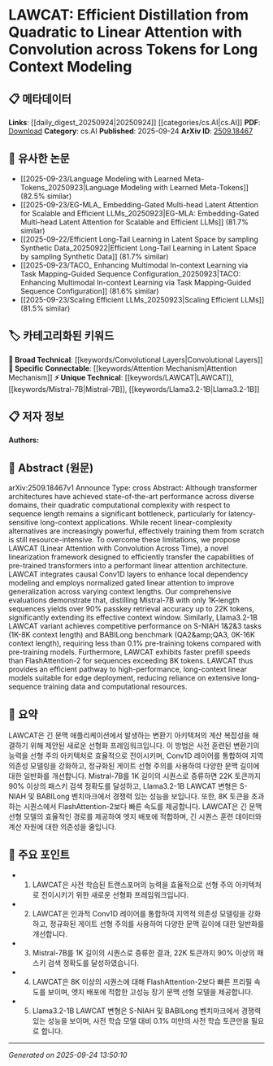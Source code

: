 <!-- KEYWORD_LINKING_METADATA:
{
  "processed_timestamp": "2025-09-24T13:50:10.496921",
  "vocabulary_version": "1.0",
  "selected_keywords": [
    "Attention Mechanism",
    "LAWCAT",
    "Convolutional Layers",
    "Mistral-7B",
    "Llama3.2-1B"
  ],
  "rejected_keywords": [],
  "similarity_scores": {
    "Attention Mechanism": 0.78,
    "LAWCAT": 0.8,
    "Convolutional Layers": 0.7,
    "Mistral-7B": 0.75,
    "Llama3.2-1B": 0.77
  },
  "extraction_method": "AI_prompt_based",
  "budget_applied": true,
  "candidates_json": {
    "candidates": [
      {
        "surface": "Linear Attention",
        "canonical": "Attention Mechanism",
        "aliases": [
          "Linearized Attention"
        ],
        "category": "specific_connectable",
        "rationale": "Links to the broader concept of attention mechanisms, crucial for understanding the paper's contribution.",
        "novelty_score": 0.55,
        "connectivity_score": 0.85,
        "specificity_score": 0.7,
        "link_intent_score": 0.78
      },
      {
        "surface": "LAWCAT",
        "canonical": "LAWCAT",
        "aliases": [
          "Linear Attention with Convolution Across Time"
        ],
        "category": "unique_technical",
        "rationale": "Represents the novel framework introduced in the paper, essential for understanding its unique contribution.",
        "novelty_score": 0.9,
        "connectivity_score": 0.6,
        "specificity_score": 0.85,
        "link_intent_score": 0.8
      },
      {
        "surface": "Conv1D layers",
        "canonical": "Convolutional Layers",
        "aliases": [
          "1D Convolutional Layers"
        ],
        "category": "broad_technical",
        "rationale": "Connects to the well-known concept of convolutional layers, relevant for understanding the model architecture.",
        "novelty_score": 0.4,
        "connectivity_score": 0.75,
        "specificity_score": 0.65,
        "link_intent_score": 0.7
      },
      {
        "surface": "Mistral-7B",
        "canonical": "Mistral-7B",
        "aliases": [],
        "category": "unique_technical",
        "rationale": "Specific model variant used in the study, important for contextualizing results.",
        "novelty_score": 0.8,
        "connectivity_score": 0.5,
        "specificity_score": 0.8,
        "link_intent_score": 0.75
      },
      {
        "surface": "Llama3.2-1B",
        "canonical": "Llama3.2-1B",
        "aliases": [],
        "category": "unique_technical",
        "rationale": "Another specific model variant, highlighting the paper's experimental scope.",
        "novelty_score": 0.82,
        "connectivity_score": 0.52,
        "specificity_score": 0.82,
        "link_intent_score": 0.77
      }
    ],
    "ban_list_suggestions": [
      "long-context applications",
      "pre-training tokens"
    ]
  },
  "decisions": [
    {
      "candidate_surface": "Linear Attention",
      "resolved_canonical": "Attention Mechanism",
      "decision": "linked",
      "scores": {
        "novelty": 0.55,
        "connectivity": 0.85,
        "specificity": 0.7,
        "link_intent": 0.78
      }
    },
    {
      "candidate_surface": "LAWCAT",
      "resolved_canonical": "LAWCAT",
      "decision": "linked",
      "scores": {
        "novelty": 0.9,
        "connectivity": 0.6,
        "specificity": 0.85,
        "link_intent": 0.8
      }
    },
    {
      "candidate_surface": "Conv1D layers",
      "resolved_canonical": "Convolutional Layers",
      "decision": "linked",
      "scores": {
        "novelty": 0.4,
        "connectivity": 0.75,
        "specificity": 0.65,
        "link_intent": 0.7
      }
    },
    {
      "candidate_surface": "Mistral-7B",
      "resolved_canonical": "Mistral-7B",
      "decision": "linked",
      "scores": {
        "novelty": 0.8,
        "connectivity": 0.5,
        "specificity": 0.8,
        "link_intent": 0.75
      }
    },
    {
      "candidate_surface": "Llama3.2-1B",
      "resolved_canonical": "Llama3.2-1B",
      "decision": "linked",
      "scores": {
        "novelty": 0.82,
        "connectivity": 0.52,
        "specificity": 0.82,
        "link_intent": 0.77
      }
    }
  ]
}
-->

# LAWCAT: Efficient Distillation from Quadratic to Linear Attention with Convolution across Tokens for Long Context Modeling

## 📋 메타데이터

**Links**: [[daily_digest_20250924|20250924]] [[categories/cs.AI|cs.AI]]
**PDF**: [Download](https://arxiv.org/pdf/2509.18467.pdf)
**Category**: cs.AI
**Published**: 2025-09-24
**ArXiv ID**: [2509.18467](https://arxiv.org/abs/2509.18467)

## 🔗 유사한 논문
- [[2025-09-23/Language Modeling with Learned Meta-Tokens_20250923|Language Modeling with Learned Meta-Tokens]] (82.5% similar)
- [[2025-09-23/EG-MLA_ Embedding-Gated Multi-head Latent Attention for Scalable and Efficient LLMs_20250923|EG-MLA: Embedding-Gated Multi-head Latent Attention for Scalable and Efficient LLMs]] (81.7% similar)
- [[2025-09-22/Efficient Long-Tail Learning in Latent Space by sampling Synthetic Data_20250922|Efficient Long-Tail Learning in Latent Space by sampling Synthetic Data]] (81.7% similar)
- [[2025-09-23/TACO_ Enhancing Multimodal In-context Learning via Task Mapping-Guided Sequence Configuration_20250923|TACO: Enhancing Multimodal In-context Learning via Task Mapping-Guided Sequence Configuration]] (81.6% similar)
- [[2025-09-23/Scaling Efficient LLMs_20250923|Scaling Efficient LLMs]] (81.5% similar)

## 🏷️ 카테고리화된 키워드
**🧠 Broad Technical**: [[keywords/Convolutional Layers|Convolutional Layers]]
**🔗 Specific Connectable**: [[keywords/Attention Mechanism|Attention Mechanism]]
**⚡ Unique Technical**: [[keywords/LAWCAT|LAWCAT]], [[keywords/Mistral-7B|Mistral-7B]], [[keywords/Llama3.2-1B|Llama3.2-1B]]

## 📋 저자 정보

**Authors:** 

## 📄 Abstract (원문)

arXiv:2509.18467v1 Announce Type: cross 
Abstract: Although transformer architectures have achieved state-of-the-art performance across diverse domains, their quadratic computational complexity with respect to sequence length remains a significant bottleneck, particularly for latency-sensitive long-context applications. While recent linear-complexity alternatives are increasingly powerful, effectively training them from scratch is still resource-intensive. To overcome these limitations, we propose LAWCAT (Linear Attention with Convolution Across Time), a novel linearization framework designed to efficiently transfer the capabilities of pre-trained transformers into a performant linear attention architecture. LAWCAT integrates causal Conv1D layers to enhance local dependency modeling and employs normalized gated linear attention to improve generalization across varying context lengths. Our comprehensive evaluations demonstrate that, distilling Mistral-7B with only 1K-length sequences yields over 90\% passkey retrieval accuracy up to 22K tokens, significantly extending its effective context window. Similarly, Llama3.2-1B LAWCAT variant achieves competitive performance on S-NIAH 1\&2\&3 tasks (1K-8K context length) and BABILong benchmark (QA2\&amp;QA3, 0K-16K context length), requiring less than 0.1\% pre-training tokens compared with pre-training models. Furthermore, LAWCAT exhibits faster prefill speeds than FlashAttention-2 for sequences exceeding 8K tokens. LAWCAT thus provides an efficient pathway to high-performance, long-context linear models suitable for edge deployment, reducing reliance on extensive long-sequence training data and computational resources.

## 📝 요약

LAWCAT은 긴 문맥 애플리케이션에서 발생하는 변환기 아키텍처의 계산 복잡성을 해결하기 위해 제안된 새로운 선형화 프레임워크입니다. 이 방법은 사전 훈련된 변환기의 능력을 선형 주의 아키텍처로 효율적으로 전이시키며, Conv1D 레이어를 통합하여 지역 의존성 모델링을 강화하고, 정규화된 게이트 선형 주의를 사용하여 다양한 문맥 길이에 대한 일반화를 개선합니다. Mistral-7B를 1K 길이의 시퀀스로 증류하면 22K 토큰까지 90% 이상의 패스키 검색 정확도를 달성하고, Llama3.2-1B LAWCAT 변형은 S-NIAH 및 BABILong 벤치마크에서 경쟁력 있는 성능을 보입니다. 또한, 8K 토큰을 초과하는 시퀀스에서 FlashAttention-2보다 빠른 속도를 제공합니다. LAWCAT은 긴 문맥 선형 모델의 효율적인 경로를 제공하여 엣지 배포에 적합하며, 긴 시퀀스 훈련 데이터와 계산 자원에 대한 의존성을 줄입니다.

## 🎯 주요 포인트

- 1. LAWCAT은 사전 학습된 트랜스포머의 능력을 효율적으로 선형 주의 아키텍처로 전이시키기 위한 새로운 선형화 프레임워크입니다.
- 2. LAWCAT은 인과적 Conv1D 레이어를 통합하여 지역적 의존성 모델링을 강화하고, 정규화된 게이트 선형 주의를 사용하여 다양한 문맥 길이에 대한 일반화를 개선합니다.
- 3. Mistral-7B를 1K 길이의 시퀀스로 증류한 결과, 22K 토큰까지 90% 이상의 패스키 검색 정확도를 달성하였습니다.
- 4. LAWCAT은 8K 이상의 시퀀스에 대해 FlashAttention-2보다 빠른 프리필 속도를 보이며, 엣지 배포에 적합한 고성능 장기 문맥 선형 모델을 제공합니다.
- 5. Llama3.2-1B LAWCAT 변형은 S-NIAH 및 BABILong 벤치마크에서 경쟁력 있는 성능을 보이며, 사전 학습 모델 대비 0.1% 미만의 사전 학습 토큰만을 필요로 합니다.


---

*Generated on 2025-09-24 13:50:10*
